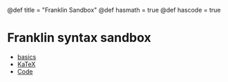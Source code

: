 @def title = "Franklin Sandbox"
@def hasmath = true
@def hascode = true


# Franklin syntax sandbox

* [basics](/blog/2020/11/basics/)
* [KaTeX](/blog/2020/07/katex/)
* [Code](/blog/2019/09/code/)
